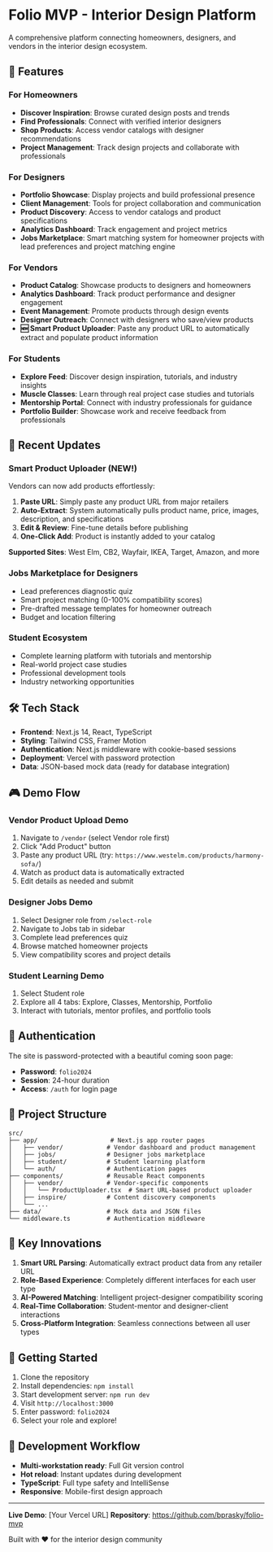 # Folio MVP - Interior Design Platform

<!-- Build trigger: Force new deployment with TypeScript fixes -->

A comprehensive platform connecting homeowners, designers, and vendors in the interior design ecosystem.

## 🎯 Features

### For Homeowners
- **Discover Inspiration**: Browse curated design posts and trends
- **Find Professionals**: Connect with verified interior designers
- **Shop Products**: Access vendor catalogs with designer recommendations
- **Project Management**: Track design projects and collaborate with professionals

### For Designers
- **Portfolio Showcase**: Display projects and build professional presence
- **Client Management**: Tools for project collaboration and communication
- **Product Discovery**: Access to vendor catalogs and product specifications
- **Analytics Dashboard**: Track engagement and project metrics
- **Jobs Marketplace**: Smart matching system for homeowner projects with lead preferences and project matching engine

### For Vendors
- **Product Catalog**: Showcase products to designers and homeowners
- **Analytics Dashboard**: Track product performance and designer engagement
- **Event Management**: Promote products through design events
- **Designer Outreach**: Connect with designers who save/view products
- **🆕 Smart Product Uploader**: Paste any product URL to automatically extract and populate product information

### For Students
- **Explore Feed**: Discover design inspiration, tutorials, and industry insights
- **Muscle Classes**: Learn through real project case studies and tutorials
- **Mentorship Portal**: Connect with industry professionals for guidance
- **Portfolio Builder**: Showcase work and receive feedback from professionals

## 🚀 Recent Updates

### Smart Product Uploader (NEW!)
Vendors can now add products effortlessly:
1. **Paste URL**: Simply paste any product URL from major retailers
2. **Auto-Extract**: System automatically pulls product name, price, images, description, and specifications
3. **Edit & Review**: Fine-tune details before publishing
4. **One-Click Add**: Product is instantly added to your catalog

**Supported Sites**: West Elm, CB2, Wayfair, IKEA, Target, Amazon, and more

### Jobs Marketplace for Designers
- Lead preferences diagnostic quiz
- Smart project matching (0-100% compatibility scores)
- Pre-drafted message templates for homeowner outreach
- Budget and location filtering

### Student Ecosystem
- Complete learning platform with tutorials and mentorship
- Real-world project case studies
- Professional development tools
- Industry networking opportunities

## 🛠 Tech Stack

- **Frontend**: Next.js 14, React, TypeScript
- **Styling**: Tailwind CSS, Framer Motion
- **Authentication**: Next.js middleware with cookie-based sessions
- **Deployment**: Vercel with password protection
- **Data**: JSON-based mock data (ready for database integration)

## 🎮 Demo Flow

### Vendor Product Upload Demo
1. Navigate to `/vendor` (select Vendor role first)
2. Click "Add Product" button
3. Paste any product URL (try: `https://www.westelm.com/products/harmony-sofa/`)
4. Watch as product data is automatically extracted
5. Edit details as needed and submit

### Designer Jobs Demo
1. Select Designer role from `/select-role`
2. Navigate to Jobs tab in sidebar
3. Complete lead preferences quiz
4. Browse matched homeowner projects
5. View compatibility scores and project details

### Student Learning Demo
1. Select Student role
2. Explore all 4 tabs: Explore, Classes, Mentorship, Portfolio
3. Interact with tutorials, mentor profiles, and portfolio tools

## 🔐 Authentication

The site is password-protected with a beautiful coming soon page:
- **Password**: `folio2024`
- **Session**: 24-hour duration
- **Access**: `/auth` for login page

## 📁 Project Structure

```
src/
├── app/                    # Next.js app router pages
│   ├── vendor/            # Vendor dashboard and product management
│   ├── jobs/              # Designer jobs marketplace
│   ├── student/           # Student learning platform
│   └── auth/              # Authentication pages
├── components/            # Reusable React components
│   ├── vendor/            # Vendor-specific components
│   │   └── ProductUploader.tsx  # Smart URL-based product uploader
│   ├── inspire/           # Content discovery components
│   └── ...
├── data/                  # Mock data and JSON files
└── middleware.ts          # Authentication middleware
```

## 🌟 Key Innovations

1. **Smart URL Parsing**: Automatically extract product data from any retailer URL
2. **Role-Based Experience**: Completely different interfaces for each user type
3. **AI-Powered Matching**: Intelligent project-designer compatibility scoring
4. **Real-Time Collaboration**: Student-mentor and designer-client interactions
5. **Cross-Platform Integration**: Seamless connections between all user types

## 🚀 Getting Started

1. Clone the repository
2. Install dependencies: `npm install`
3. Start development server: `npm run dev`
4. Visit `http://localhost:3000`
5. Enter password: `folio2024`
6. Select your role and explore!

## 🔄 Development Workflow

- **Multi-workstation ready**: Full Git version control
- **Hot reload**: Instant updates during development
- **TypeScript**: Full type safety and IntelliSense
- **Responsive**: Mobile-first design approach

---

**Live Demo**: [Your Vercel URL]
**Repository**: https://github.com/bprasky/folio-mvp

Built with ❤️ for the interior design community 